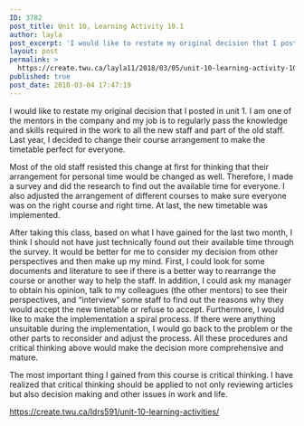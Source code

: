 ```yaml
---
ID: 3782
post_title: Unit 10, Learning Activity 10.1
author: layla
post_excerpt: 'I would like to restate my original decision that I posted in unit 1.&nbsp;I am one of the mentors in the company and my job is to regularly pass the knowledge and skills required in the work to all the new staff and part of the old staff. Last year, I decided to change their &hellip; <p><a href="https://create.twu.ca/layla11/2018/03/05/unit-10-learning-activity-10-1/">Continue reading<span> "Unit 10, Learning Activity 10.1"</span></a></p>'
layout: post
permalink: >
  https://create.twu.ca/layla11/2018/03/05/unit-10-learning-activity-10-1/
published: true
post_date: 2018-03-04 17:47:19
---
```

I would like to restate my original decision that I posted in unit 1. I am one of the mentors in the company and my job is to regularly pass the knowledge and skills required in the work to all the new staff and part of the old staff. Last year, I decided to change their course arrangement to make the timetable perfect for everyone.

Most of the old staff resisted this change at first for thinking that their arrangement for personal time would be changed as well. Therefore, I made a survey and did the research to find out the available time for everyone. I also adjusted the arrangement of different courses to make sure everyone was on the right course and right time. At last, the new timetable was implemented.

After taking this class, based on what I have gained for the last two month, I think I should not have just technically found out their available time through the survey. It would be better for me to consider my decision from other perspectives and then make up my mind. First, I could look for some documents and literature to see if there is a better way to rearrange the course or another way to help the staff. In addition, I could ask my manager to obtain his opinion, talk to my colleagues (the other mentors) to see their perspectives, and &#8220;interview&#8221; some staff to find out the reasons why they would accept the new timetable or refuse to accept. Furthermore, I would like to make the implementation a spiral process. If there were anything unsuitable during the implementation, I would go back to the problem or the other parts to reconsider and adjust the process. All these procedures and critical thinking above would make the decision more comprehensive and mature.

The most important thing I gained from this course is critical thinking. I have realized that critical thinking should be applied to not only reviewing articles but also decision making and other issues in work and life.

<a href="https://create.twu.ca/ldrs591/unit-10-learning-activities/">https://create.twu.ca/ldrs591/unit-10-learning-activities/</a>